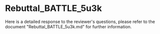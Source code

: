 # Rebuttal_BATTLE_5u3k
Here is a detailed response to the reviewer's questions, please refer to the document "Rebuttal_BATTLE_5u3k.md" for further information.
